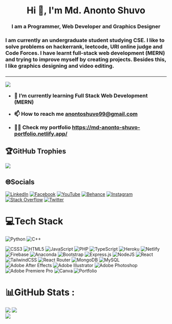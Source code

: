  <h1 align="center">Hi 👋, I'm Md. Anonto Shuvo</h1>
<h3 align="center">I am a Programmer, Web Developer and Graphics Designer</h3>

<h3>
I am currently an undergraduate student studying CSE. I like to solve problems on hackerrank, leetcode, URI online judge and Code Forces. I have learnt full-stack web development (MERN) and trying to improve myself by creating projects. Besides this, I like graphics designing and video editing. <h3>

<!-- <p align="left"> <img src="https://komarev.com/ghpvc/?username=shuvo-99&label=Profile%20views&color=0e75b6&style=flat" alt="shuvo-99" /> </p>

<p align="left"> <a href="https://github.com/ryo-ma/github-profile-trophy"><img src="https://github-profile-trophy.vercel.app/?username=shuvo-99" alt="shuvo-99" /></a> </p>

<p align="left"> <a href="https://twitter.com/anontoshuvo" target="blank"><img src="https://img.shields.io/twitter/follow/anontoshuvo?logo=twitter&style=for-the-badge" alt="anontoshuvo" /></a> </p>



<h3 align="left">Connect with me:</h3>
<p align="left">
<a href="https://twitter.com/anontoshuvo" target="blank"><img align="center" src="https://raw.githubusercontent.com/rahuldkjain/github-profile-readme-generator/master/src/images/icons/Social/twitter.svg" alt="anontoshuvo" height="30" width="40" /></a>
<a href="https://linkedin.com/in/md-anonto-shuvo" target="blank"><img align="center" src="https://raw.githubusercontent.com/rahuldkjain/github-profile-readme-generator/master/src/images/icons/Social/linked-in-alt.svg" alt="md-anonto-shuvo" height="30" width="40" /></a>
<a href="https://stackoverflow.com/users/19209002" target="blank"><img align="center" src="https://raw.githubusercontent.com/rahuldkjain/github-profile-readme-generator/master/src/images/icons/Social/stack-overflow.svg" alt="19209002" height="30" width="40" /></a>
<a href="https://fb.com/anontoshuvo.99" target="blank"><img align="center" src="https://raw.githubusercontent.com/rahuldkjain/github-profile-readme-generator/master/src/images/icons/Social/facebook.svg" alt="anontoshuvo.99" height="30" width="40" /></a>
<a href="https://instagram.com/anvo.99" target="blank"><img align="center" src="https://raw.githubusercontent.com/rahuldkjain/github-profile-readme-generator/master/src/images/icons/Social/instagram.svg" alt="anvo.99" height="30" width="40" /></a>
<a href="https://www.behance.net/mdanontoshuvo" target="blank"><img align="center" src="https://raw.githubusercontent.com/rahuldkjain/github-profile-readme-generator/master/src/images/icons/Social/behance.svg" alt="mdanontoshuvo" height="30" width="40" /></a>
<a href="https://www.youtube.com/c/anvo learning" target="blank"><img align="center" src="https://raw.githubusercontent.com/rahuldkjain/github-profile-readme-generator/master/src/images/icons/Social/youtube.svg" alt="anvo learning" height="30" width="40" /></a>
<a href="https://www.hackerrank.com/anonto_shuvo" target="blank"><img align="center" src="https://raw.githubusercontent.com/rahuldkjain/github-profile-readme-generator/master/src/images/icons/Social/hackerrank.svg" alt="anonto_shuvo" height="30" width="40" /></a>
<a href="https://codeforces.com/profile/md_anonto_shuvo" target="blank"><img align="center" src="https://raw.githubusercontent.com/rahuldkjain/github-profile-readme-generator/master/src/images/icons/Social/codeforces.svg" alt="md_anonto_shuvo" height="30" width="40" /></a>
<a href="https://www.leetcode.com/anonto_shuvo" target="blank"><img align="center" src="https://raw.githubusercontent.com/rahuldkjain/github-profile-readme-generator/master/src/images/icons/Social/leet-code.svg" alt="anonto_shuvo" height="30" width="40" /></a>
</p>

<h3 align="left">Languages and Tools:</h3>
<p align="left"> <a href="https://getbootstrap.com" target="_blank" rel="noreferrer"> <img src="https://raw.githubusercontent.com/devicons/devicon/master/icons/bootstrap/bootstrap-plain-wordmark.svg" alt="bootstrap" width="40" height="40"/> </a> <a href="https://www.cprogramming.com/" target="_blank" rel="noreferrer"> <img src="https://raw.githubusercontent.com/devicons/devicon/master/icons/c/c-original.svg" alt="c" width="40" height="40"/> </a> <a href="https://www.w3schools.com/css/" target="_blank" rel="noreferrer"> <img src="https://raw.githubusercontent.com/devicons/devicon/master/icons/css3/css3-original-wordmark.svg" alt="css3" width="40" height="40"/> </a> <a href="https://expressjs.com" target="_blank" rel="noreferrer"> <img src="https://raw.githubusercontent.com/devicons/devicon/master/icons/express/express-original-wordmark.svg" alt="express" width="40" height="40"/> </a> <a href="https://firebase.google.com/" target="_blank" rel="noreferrer"> <img src="https://www.vectorlogo.zone/logos/firebase/firebase-icon.svg" alt="firebase" width="40" height="40"/> </a> <a href="https://git-scm.com/" target="_blank" rel="noreferrer"> <img src="https://www.vectorlogo.zone/logos/git-scm/git-scm-icon.svg" alt="git" width="40" height="40"/> </a> <a href="https://heroku.com" target="_blank" rel="noreferrer"> <img src="https://www.vectorlogo.zone/logos/heroku/heroku-icon.svg" alt="heroku" width="40" height="40"/> </a> <a href="https://www.w3.org/html/" target="_blank" rel="noreferrer"> <img src="https://raw.githubusercontent.com/devicons/devicon/master/icons/html5/html5-original-wordmark.svg" alt="html5" width="40" height="40"/> </a> <a href="https://www.adobe.com/in/products/illustrator.html" target="_blank" rel="noreferrer"> <img src="https://www.vectorlogo.zone/logos/adobe_illustrator/adobe_illustrator-icon.svg" alt="illustrator" width="40" height="40"/> </a> <a href="https://developer.mozilla.org/en-US/docs/Web/JavaScript" target="_blank" rel="noreferrer"> <img src="https://raw.githubusercontent.com/devicons/devicon/master/icons/javascript/javascript-original.svg" alt="javascript" width="40" height="40"/> </a> <a href="https://www.mongodb.com/" target="_blank" rel="noreferrer"> <img src="https://raw.githubusercontent.com/devicons/devicon/master/icons/mongodb/mongodb-original-wordmark.svg" alt="mongodb" width="40" height="40"/> </a> <a href="https://www.mysql.com/" target="_blank" rel="noreferrer"> <img src="https://raw.githubusercontent.com/devicons/devicon/master/icons/mysql/mysql-original-wordmark.svg" alt="mysql" width="40" height="40"/> </a> <a href="https://nodejs.org" target="_blank" rel="noreferrer"> <img src="https://raw.githubusercontent.com/devicons/devicon/master/icons/nodejs/nodejs-original-wordmark.svg" alt="nodejs" width="40" height="40"/> </a> <a href="https://www.photoshop.com/en" target="_blank" rel="noreferrer"> <img src="https://raw.githubusercontent.com/devicons/devicon/master/icons/photoshop/photoshop-line.svg" alt="photoshop" width="40" height="40"/> </a> <a href="https://www.php.net" target="_blank" rel="noreferrer"> <img src="https://raw.githubusercontent.com/devicons/devicon/master/icons/php/php-original.svg" alt="php" width="40" height="40"/> </a> <a href="https://www.python.org" target="_blank" rel="noreferrer"> <img src="https://raw.githubusercontent.com/devicons/devicon/master/icons/python/python-original.svg" alt="python" width="40" height="40"/> </a> <a href="https://reactjs.org/" target="_blank" rel="noreferrer"> <img src="https://raw.githubusercontent.com/devicons/devicon/master/icons/react/react-original-wordmark.svg" alt="react" width="40" height="40"/> </a> <a href="https://reactnative.dev/" target="_blank" rel="noreferrer"> <img src="https://reactnative.dev/img/header_logo.svg" alt="reactnative" width="40" height="40"/> </a> <a href="https://tailwindcss.com/" target="_blank" rel="noreferrer"> <img src="https://www.vectorlogo.zone/logos/tailwindcss/tailwindcss-icon.svg" alt="tailwind" width="40" height="40"/> </a> <a href="https://www.typescriptlang.org/" target="_blank" rel="noreferrer"> <img src="https://raw.githubusercontent.com/devicons/devicon/master/icons/typescript/typescript-original.svg" alt="typescript" width="40" height="40"/> </a> </p>

<p><img align="left" src="https://github-readme-stats.vercel.app/api/top-langs?username=shuvo-99&show_icons=true&locale=en&layout=compact" alt="shuvo-99" /></p>
<br>
<p>&nbsp;<img align="center" src="https://github-readme-stats.vercel.app/api?username=shuvo-99&show_icons=true&locale=en" alt="shuvo-99" /></p>
<br>
<br>
<p><img align="center" src="https://github-readme-streak-stats.herokuapp.com/?user=shuvo-99&" alt="shuvo-99" /></p>

![GitHub metrics](https://metrics.lecoq.io/shuvo-99) -->

<!-- # 📊GitHub Stats :
![](https://github-readme-stats.vercel.app/api?username=shuvo-99&theme=radical&hide_border=false&include_all_commits=false&count_private=false)<br/>
![](https://github-readme-streak-stats.herokuapp.com/?user=shuvo-99&theme=radical&hide_border=false)<br/>
![](https://github-readme-stats.vercel.app/api/top-langs/?username=shuvo-99&theme=radical&hide_border=false&include_all_commits=false&count_private=false&layout=compact)

---
[![](https://visitcount.itsvg.in/api?id=shuvo-99&icon=0&color=0)](https://visitcount.itsvg.in) -->
 
---
[![](https://visitcount.itsvg.in/api?id=shuvo-99&icon=0&color=0)](https://visitcount.itsvg.in)

- 🌱 I’m currently learning **Full Stack Web Development (MERN)**

- 📫 How to reach me **anontoshuvo99@gmail.com** 
 
- 👨‍💻 Check my portfolio **https://md-anonto-shuvo-portfolio.netlify.app/**
 
## 🏆GitHub Trophies
![](https://github-profile-trophy.vercel.app/?username=shuvo-99&theme=radical&no-frame=false&no-bg=false&margin-w=4)


## 🌐Socials
[![LinkedIn](https://img.shields.io/badge/LinkedIn-%230077B5.svg?logo=linkedin&logoColor=white)](https://linkedin.com/in/md-anonto-shuvo) [![Facebook](https://img.shields.io/badge/Facebook-%231877F2.svg?logo=Facebook&logoColor=white)](https://facebook.com/anontoshuvo.99) [![YouTube](https://img.shields.io/badge/YouTube-%23FF0000.svg?logo=YouTube&logoColor=white)](https://youtube.com/channel/UCqkylFHMaRBcNYwA5OUuYoQ) [![Behance](https://img.shields.io/badge/Behance-1769ff?logo=behance&logoColor=white)](https://behance.net/mdanontoshuvo)  [![Instagram](https://img.shields.io/badge/Instagram-%23E4405F.svg?logo=Instagram&logoColor=white)](https://instagram.com/anvo.99)  [![Stack Overflow](https://img.shields.io/badge/-Stackoverflow-FE7A16?logo=stack-overflow&logoColor=white)](https://stackoverflow.com/users/19209002) [![Twitter](https://img.shields.io/badge/Twitter-%231DA1F2.svg?logo=Twitter&logoColor=white)](https://twitter.com/anontoshuvo)  

# 💻Tech Stack
![Python](https://img.shields.io/badge/python-3670A0?style=for-the-badge&logo=python&logoColor=ffdd54) ![C++](https://img.shields.io/badge/c++-%2300599C.svg?style=for-the-badge&logo=c%2B%2B&logoColor=white)
 
![CSS3](https://img.shields.io/badge/css3-%231572B6.svg?style=for-the-badge&logo=css3&logoColor=white) ![HTML5](https://img.shields.io/badge/html5-%23E34F26.svg?style=for-the-badge&logo=html5&logoColor=white) ![JavaScript](https://img.shields.io/badge/javascript-%23323330.svg?style=for-the-badge&logo=javascript&logoColor=%23F7DF1E) ![PHP](https://img.shields.io/badge/php-%23777BB4.svg?style=for-the-badge&logo=php&logoColor=white)  ![TypeScript](https://img.shields.io/badge/typescript-%23007ACC.svg?style=for-the-badge&logo=typescript&logoColor=white)  ![Heroku](https://img.shields.io/badge/heroku-%23430098.svg?style=for-the-badge&logo=heroku&logoColor=white) ![Netlify](https://img.shields.io/badge/netlify-%23000000.svg?style=for-the-badge&logo=netlify&logoColor=#00C7B7) ![Firebase](https://img.shields.io/badge/firebase-%23039BE5.svg?style=for-the-badge&logo=firebase) ![Anaconda](https://img.shields.io/badge/Anaconda-%2344A833.svg?style=for-the-badge&logo=anaconda&logoColor=white) ![Bootstrap](https://img.shields.io/badge/bootstrap-%23563D7C.svg?style=for-the-badge&logo=bootstrap&logoColor=white) ![Express.js](https://img.shields.io/badge/express.js-%23404d59.svg?style=for-the-badge&logo=express&logoColor=%2361DAFB) ![NodeJS](https://img.shields.io/badge/node.js-6DA55F?style=for-the-badge&logo=node.js&logoColor=white) ![React](https://img.shields.io/badge/react-%2320232a.svg?style=for-the-badge&logo=react&logoColor=%2361DAFB) ![TailwindCSS](https://img.shields.io/badge/tailwindcss-%2338B2AC.svg?style=for-the-badge&logo=tailwind-css&logoColor=white) ![React Router](https://img.shields.io/badge/React_Router-CA4245?style=for-the-badge&logo=react-router&logoColor=white) ![MongoDB](https://img.shields.io/badge/MongoDB-%234ea94b.svg?style=for-the-badge&logo=mongodb&logoColor=white) ![MySQL](https://img.shields.io/badge/mysql-%2300f.svg?style=for-the-badge&logo=mysql&logoColor=white) ![Adobe After Effects](https://img.shields.io/badge/Adobe%20After%20Effects-9999FF.svg?style=for-the-badge&logo=Adobe%20After%20Effects&logoColor=white) ![Adobe Illustrator](https://img.shields.io/badge/adobeillustrator-%23FF9A00.svg?style=for-the-badge&logo=adobeillustrator&logoColor=white) ![Adobe Photoshop](https://img.shields.io/badge/adobephotoshop-%2331A8FF.svg?style=for-the-badge&logo=adobephotoshop&logoColor=white) ![Adobe Premiere Pro](https://img.shields.io/badge/Adobe%20Premiere%20Pro-9999FF.svg?style=for-the-badge&logo=Adobe%20Premiere%20Pro&logoColor=white) ![Canva](https://img.shields.io/badge/Canva-%2300C4CC.svg?style=for-the-badge&logo=Canva&logoColor=white) ![Portfolio](https://img.shields.io/badge/Portfolio-%23000000.svg?style=for-the-badge&logo=firefox&logoColor=#FF7139)
# 📊GitHub Stats :
![](https://github-readme-stats.vercel.app/api/top-langs/?username=shuvo-99&theme=radical&hide_border=false&include_all_commits=false&count_private=false&layout=compact)
![](https://github-readme-stats.vercel.app/api?username=shuvo-99&theme=radical&hide_border=false&include_all_commits=false&count_private=false)<br/>
![](https://github-readme-streak-stats.herokuapp.com/?user=shuvo-99&theme=radical&hide_border=false)<br/>





